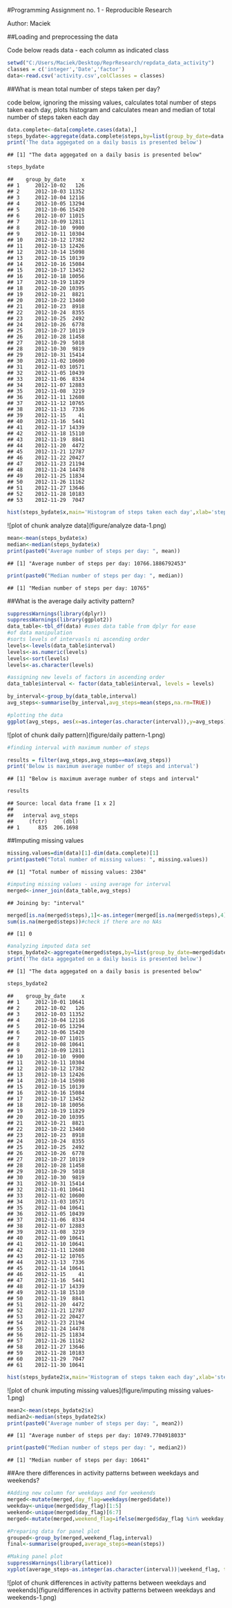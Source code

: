 
#Programming Assignment no. 1 - Reproducible Research

Author: Maciek

##Loading and preprocessing the data

Code below reads data - each column as indicated class


```r
setwd("C:/Users/Maciek/Desktop/ReprResearch/repdata_data_activity")
classes = c('integer','Date','factor')
data<-read.csv('activity.csv',colClasses = classes)
```

##What is mean total number of steps taken per day?

code below, ignoring the missing values, calculates total number of steps taken
each day, plots histogram and calculates mean and median of total number
of steps taken each day


```r
data.complete<-data[complete.cases(data),]
steps_bydate<-aggregate(data.complete$steps,by=list(group_by_date=data.complete$date),FUN=sum)
print('The data aggegated on a daily basis is presented below')
```

```
## [1] "The data aggegated on a daily basis is presented below"
```

```r
steps_bydate
```

```
##    group_by_date     x
## 1     2012-10-02   126
## 2     2012-10-03 11352
## 3     2012-10-04 12116
## 4     2012-10-05 13294
## 5     2012-10-06 15420
## 6     2012-10-07 11015
## 7     2012-10-09 12811
## 8     2012-10-10  9900
## 9     2012-10-11 10304
## 10    2012-10-12 17382
## 11    2012-10-13 12426
## 12    2012-10-14 15098
## 13    2012-10-15 10139
## 14    2012-10-16 15084
## 15    2012-10-17 13452
## 16    2012-10-18 10056
## 17    2012-10-19 11829
## 18    2012-10-20 10395
## 19    2012-10-21  8821
## 20    2012-10-22 13460
## 21    2012-10-23  8918
## 22    2012-10-24  8355
## 23    2012-10-25  2492
## 24    2012-10-26  6778
## 25    2012-10-27 10119
## 26    2012-10-28 11458
## 27    2012-10-29  5018
## 28    2012-10-30  9819
## 29    2012-10-31 15414
## 30    2012-11-02 10600
## 31    2012-11-03 10571
## 32    2012-11-05 10439
## 33    2012-11-06  8334
## 34    2012-11-07 12883
## 35    2012-11-08  3219
## 36    2012-11-11 12608
## 37    2012-11-12 10765
## 38    2012-11-13  7336
## 39    2012-11-15    41
## 40    2012-11-16  5441
## 41    2012-11-17 14339
## 42    2012-11-18 15110
## 43    2012-11-19  8841
## 44    2012-11-20  4472
## 45    2012-11-21 12787
## 46    2012-11-22 20427
## 47    2012-11-23 21194
## 48    2012-11-24 14478
## 49    2012-11-25 11834
## 50    2012-11-26 11162
## 51    2012-11-27 13646
## 52    2012-11-28 10183
## 53    2012-11-29  7047
```

```r
hist(steps_bydate$x,main='Histogram of steps taken each day',xlab='steps taken each day',breaks=4,col='green')
```

![plot of chunk analyze data](figure/analyze data-1.png) 

```r
mean<-mean(steps_bydate$x)
median<-median(steps_bydate$x)
print(paste0("Average number of steps per day: ", mean))
```

```
## [1] "Average number of steps per day: 10766.1886792453"
```

```r
print(paste0("Median number of steps per day: ", median))
```

```
## [1] "Median number of steps per day: 10765"
```

##What is the average daily activity pattern?


```r
suppressWarnings(library(dplyr))
suppressWarnings(library(ggplot2))
data_table<-tbl_df(data) #uses data table from dplyr for ease 
#of data manipulation
#sorts levels of intervasls ni ascending order
levels<-levels(data_table$interval)
levels<-as.numeric(levels)
levels<-sort(levels)
levels<-as.character(levels)

#assigning new levels of factors in ascending order
data_table$interval <- factor(data_table$interval, levels = levels)

by_interval<-group_by(data_table,interval)
avg_steps<-summarise(by_interval,avg_steps=mean(steps,na.rm=TRUE))

#plotting the data
ggplot(avg_steps, aes(x=as.integer(as.character(interval)),y=avg_steps))+geom_line(aes(group=1),colour="red")+labs(title='Average number of steps taken in each interval',x='Interval',y='Average number of steps')
```

![plot of chunk daily pattern](figure/daily pattern-1.png) 

```r
#finding interval with maximum number of steps

results = filter(avg_steps,avg_steps==max(avg_steps))
print('Below is maximum average number of steps and interval')
```

```
## [1] "Below is maximum average number of steps and interval"
```

```r
results
```

```
## Source: local data frame [1 x 2]
## 
##   interval avg_steps
##     (fctr)     (dbl)
## 1      835  206.1698
```

##Imputing missing values


```r
missing.values=dim(data)[1]-dim(data.complete)[1]
print(paste0("Total number of missing values: ", missing.values))
```

```
## [1] "Total number of missing values: 2304"
```

```r
#imputing missing values - using average for interval
merged<-inner_join(data_table,avg_steps) 
```

```
## Joining by: "interval"
```

```r
merged[is.na(merged$steps),1]<-as.integer(merged[is.na(merged$steps),4]$avg_steps)
sum(is.na(merged$steps))#check if there are no NAs
```

```
## [1] 0
```

```r
#analyzing imputed data set
steps_bydate2<-aggregate(merged$steps,by=list(group_by_date=merged$date),FUN=sum)
print('The data aggegated on a daily basis is presented below')
```

```
## [1] "The data aggegated on a daily basis is presented below"
```

```r
steps_bydate2
```

```
##    group_by_date     x
## 1     2012-10-01 10641
## 2     2012-10-02   126
## 3     2012-10-03 11352
## 4     2012-10-04 12116
## 5     2012-10-05 13294
## 6     2012-10-06 15420
## 7     2012-10-07 11015
## 8     2012-10-08 10641
## 9     2012-10-09 12811
## 10    2012-10-10  9900
## 11    2012-10-11 10304
## 12    2012-10-12 17382
## 13    2012-10-13 12426
## 14    2012-10-14 15098
## 15    2012-10-15 10139
## 16    2012-10-16 15084
## 17    2012-10-17 13452
## 18    2012-10-18 10056
## 19    2012-10-19 11829
## 20    2012-10-20 10395
## 21    2012-10-21  8821
## 22    2012-10-22 13460
## 23    2012-10-23  8918
## 24    2012-10-24  8355
## 25    2012-10-25  2492
## 26    2012-10-26  6778
## 27    2012-10-27 10119
## 28    2012-10-28 11458
## 29    2012-10-29  5018
## 30    2012-10-30  9819
## 31    2012-10-31 15414
## 32    2012-11-01 10641
## 33    2012-11-02 10600
## 34    2012-11-03 10571
## 35    2012-11-04 10641
## 36    2012-11-05 10439
## 37    2012-11-06  8334
## 38    2012-11-07 12883
## 39    2012-11-08  3219
## 40    2012-11-09 10641
## 41    2012-11-10 10641
## 42    2012-11-11 12608
## 43    2012-11-12 10765
## 44    2012-11-13  7336
## 45    2012-11-14 10641
## 46    2012-11-15    41
## 47    2012-11-16  5441
## 48    2012-11-17 14339
## 49    2012-11-18 15110
## 50    2012-11-19  8841
## 51    2012-11-20  4472
## 52    2012-11-21 12787
## 53    2012-11-22 20427
## 54    2012-11-23 21194
## 55    2012-11-24 14478
## 56    2012-11-25 11834
## 57    2012-11-26 11162
## 58    2012-11-27 13646
## 59    2012-11-28 10183
## 60    2012-11-29  7047
## 61    2012-11-30 10641
```

```r
hist(steps_bydate2$x,main='Histogram of steps taken each day',xlab='steps taken each day',breaks=4,col='red')
```

![plot of chunk imputing missing values](figure/imputing missing values-1.png) 

```r
mean2<-mean(steps_bydate2$x)
median2<-median(steps_bydate2$x)
print(paste0("Average number of steps per day: ", mean2))
```

```
## [1] "Average number of steps per day: 10749.7704918033"
```

```r
print(paste0("Median number of steps per day: ", median2))
```

```
## [1] "Median number of steps per day: 10641"
```

##Are there differences in activity patterns between weekdays and weekends?


```r
#Adding new column for weekdays and for weekends
merged<-mutate(merged,day_flag=weekdays(merged$date))
weekday<-unique(merged$day_flag)[1:5]
weekend<-unique(merged$day_flag)[6:7]
merged<-mutate(merged,weekend_flag=ifelse(merged$day_flag %in% weekday, 'weekday', 'weekend'))

#Preparing data for panel plot
grouped<-group_by(merged,weekend_flag,interval)
final<-summarise(grouped,average_steps=mean(steps))

#Making panel plot
suppressWarnings(library(lattice))
xyplot(average_steps~as.integer(as.character(interval))|weekend_flag, type="l", data=final, col="red",main="Panel plot of average number of steps in each interval",xlab= "interval",ylab="average number of steps")
```

![plot of chunk differences in activity patterns between weekdays and weekends](figure/differences in activity patterns between weekdays and weekends-1.png) 


